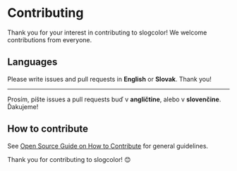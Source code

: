 # Contributing

Thank you for your interest in contributing to slogcolor! We welcome contributions from everyone.

## Languages

Please write issues and pull requests in **English** or **Slovak**. Thank you!

---

Prosím, píšte issues a pull requests buď v **angličtine**, alebo v **slovenčine**. Ďakujeme!

## How to contribute

See [Open Source Guide on How to Contribute](https://opensource.guide/how-to-contribute/) for general guidelines.

Thank you for contributing to slogcolor! 😊
